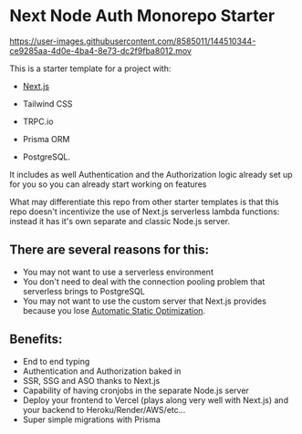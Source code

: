 # Next Node Auth Monorepo Starter

https://user-images.githubusercontent.com/8585011/144510344-ce9285aa-4d0e-4ba4-8e73-dc2f9fba8012.mov

This is a starter template for a project with:
 + [Next.js](https://nextjs.org/)
 + Tailwind CSS 
 + TRPC.io  



 + Prisma ORM 
 + PostgreSQL.

It includes as well Authentication and the Authorization logic already set up for you so you can already start working on features

What may differentiate this repo from other starter templates is that this repo doesn't incentivize the use of Next.js serverless lambda functions: instead it has it's own separate and classic Node.js server. 

## There are several reasons for this: 
* You may not want to use a serverless environment
* You don't need to deal with the connection pooling problem that serverless brings to PostgreSQL
* You may not want to use the custom server that Next.js provides because you lose [Automatic Static Optimization](https://nextjs.org/docs/advanced-features/automatic-static-optimization).

## Benefits: 
* End to end typing
* Authentication and Authorization baked in
* SSR, SSG and ASO thanks to Next.js
* Capability of having cronjobs in the separate Node.js server
* Deploy your frontend to Vercel (plays along very well with Next.js) and your backend to Heroku/Render/AWS/etc...
* Super simple migrations with Prisma

